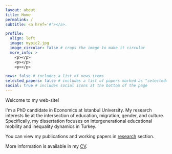 ```yaml
---
layout: about
title: Home
permalink: /
subtitle: <a href='#'></a>. 

profile:
  align: left
  image: mypic2.jpg
  image_circular: false # crops the image to make it circular
  more_info: >
    <p></p>
    <p></p>
    <p></p>

news: false # includes a list of news items
selected_papers: false # includes a list of papers marked as "selected={true}"
social: true # includes social icons at the bottom of the page
---
```



<p> </p>
Welcome to my web-site!

I'm a PhD candidate in Economics at Istanbul University. My research interests lie at the intersection of education, migration, gender, and culture. Specifically, my dissertation focuses on intergenerational educational mobility and inequality dynamics in Turkey.

You can view my publications and working papers in [research](https://eliferbay.github.io/publications/) section.

More information is available in my [CV](https://eliferbay.github.io/assets/pdf/CV_academic.pdf). 



